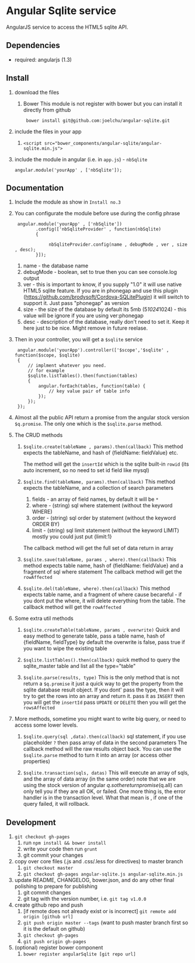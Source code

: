# Angular Sqlite service 

AngularJS service to access the HTML5 sqlite API.

## Dependencies
- required:
	angularjs (1.3)


## Install

1. download the files

    1. Bower
        This module is not register with bower but you can install it directly from github 
		
            bower install git@github.com:joelchu/angular-sqlite.git 

2. include the files in your app
	
    1. `<script src="bower_components/angular-sqlite/angular-sqlite.min.js">`
    
3. include the module in angular (i.e. in `app.js`) - `nbSqlite`

    `angular.module('yourApp' , ['nbSqlite']);`

## Documentation

1. Include the module as show in `Install no.3` 

2. You can configurate the module before use during the config phrase


        angular.module('yourApp' , ['nbSqlite'])
               .config(['nbSqliteProvider' , function(nbSqlite)
               {            
                    
                    nbSqliteProvider.config(name , debugMode , ver , size , desc);
               }]);


    1. name - the database name 
    2. debugMode - boolean, set to true then you can see console.log output
    3. ver - this is important to know, if you supply "1.0" it will use native HTML5 sqlite feature. If you are in phonegap and use this plugin (https://github.com/brodysoft/Cordova-SQLitePlugin) it will switch to support it. Just pass "phonegap" as version
    4. size - the size of the database by default its 5mb (5*1024*1024) - this value will be ignore if you are using ver:phonegap
    5. desc - description of the database, really don't need to set it. Keep it here just to be nice. Might remove in future reelase.
     
    
3. Then in your controller, you will get a `$sqlite` service

        angular.module('yourApp').controller(['$scope','$sqlite' , function($scope, $sqlite)
        {
            // implment whatever you need.
            // for example
            $sqlite.listTables().then(function(tables)
            {
                angular.forEach(tables, function(table) {
                    // key value pair of table info 
                });
            });
        });

4. Almost all the public API return a promise from the angular stock version `$q.promise`. The only one which is the `$sqlite.parse` method.

5. The CRUD methods

    1. `$sqlite.create(tableName , params).then(callback)`
        This method expects the tableName, and hash of {fieldName: fieldValue} etc.
        
        The method will get the `insertId` which is the sqlite built-in `rowid` (its auto increment, so no need to set id field like mysql)  
        
    2. `$sqlite.find(tableName, params).then(callback)`
        This method expects the tableName, and a collection of search parameters
        1. fields - an array of field names, by default it will be `*`
        2. where - (string) sql where statement (without the keyword WHERE)
        3. order - (string) sql order by statement (without the keyword ORDER BY)
        4. limit - (string) sql limit statement (without the keyword LIMIT) mostly you could just put {limit:1} 
    
        The callback method will get the full set of data return in array 
    
    3. `$sqlite.save(tableName, params , where).then(callback)` 
        This method expects table name, hash of {fieldName: fieldValue} and a fragment of sql where statement 
        The callback method will get the `rowAffected` 
        
    4. `$sqlite.del(tableName, where).then(callback)`
        This method expects table name, and a fragment of where cause 
        becareful - if you dont put the where, it will delete everything from the table.
        The callback method will get the `rowAffected`  
        
6. Some extra util methods 

    1. `$sqlite.createTable(tableName, params , overwrite)`
        Quick and easy method to generate table, pass a table name, hash of {fieldName, fieldType}
        by default the overwrite is false, pass true if you want to wipe the existing table
        
    2. `$sqlite.listTables().then(callback)`
        quick method to query the sqlite_master table and list all the type="table"
        
    
    3. `$sqlite.parse(results, type)` 
        This is the only method that is not return a `$q.promise` it just a quick way to get the property 
        from the sqlite database result object.
        If you dont' pass the type, then it will try to get the rows into an array and return it. 
        pass it as `INSERT` then you will get the `insertId`
        pass `UPDATE` or `DELETE` then you will get the `rowsAffected`
    
7. More methods, sometime you might want to write big query, or need to access some lower levels.

    1. `$sqlite.query(sql ,data).then(callback)`
        sql statement, if you use placeholder `?` then pass array of data in the second parameters
        The callback method will the raw results object back. You can use the `$sqlite.parse` method to 
        turn it into an array (or access other properties) 
        
        
    2. `$sqlite.transaction(sqls, datas)`
        This will execute an array of sqls, and the array of data array (in the same order)
        note that we are using the stock version of angular $q. so the return promise ($q.all) can only tell you 
        if they are all OK, or failed. One more thing is, the error handler is in the transaction level. 
        What that mean is , if one of the query failed, it will rollback. 

## Development

1. `git checkout gh-pages`
	1. run `npm install && bower install`
	2. write your code then run `grunt`
	3. git commit your changes
2. copy over core files (.js and .css/.less for directives) to master branch
	1. `git checkout master`
	2. `git checkout gh-pages angular-sqlite.js angular-sqlite.min.js`
3. update README, CHANGELOG, bower.json, and do any other final polishing to prepare for publishing
	1. git commit changes
	2. git tag with the version number, i.e. `git tag v1.0.0`
4. create github repo and push
	1. [if remote does not already exist or is incorrect] `git remote add origin [github url]`
	2. `git push origin master --tags` (want to push master branch first so it is the default on github)
	3. `git checkout gh-pages`
	4. `git push origin gh-pages`
5. (optional) register bower component
	1. `bower register angularSqlite [git repo url]`
